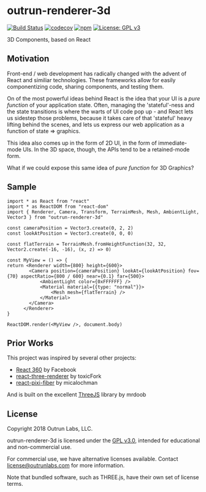 # outrun-renderer-3d

[![Build Status](https://travis-ci.org/outrunlabs/outrun-renderer-3d.svg?branch=master)](https://travis-ci.org/outrunlabs/outrun-renderer-3d) [![codecov](https://codecov.io/gh/outrunlabs/outrun-renderer-3d/branch/master/graph/badge.svg)](https://codecov.io/gh/outrunlabs/outrun-renderer-3d) [![npm](https://img.shields.io/npm/v/outrun-renderer-3d.svg)](https://www.npmjs.com/package/outrun-renderer-3d) [![License: GPL v3](https://img.shields.io/badge/License-GPL%20v3-blue.svg)](https://www.gnu.org/licenses/gpl-3.0)

3D Components, based on React

## Motivation

Front-end / web development has radically changed with the advent of React and similiar technologies. These frameworks allow for easily componentizing code, sharing components, and testing them.

On of the most powerful ideas behind React is the idea that your UI is a _pure function_ of your application state. Often, managing the 'stateful'-ness and the state transitions is where the warts of UI code pop up - and React lets us sidestep those problems, because it takes care of that 'stateful' heavy lifting behind the scenes, and lets us express our web application as a function of state => graphics.

This idea also comes up in the form of 2D UI, in the form of immediate-mode UIs. In the 3D space, though, the APIs tend to be a retained-mode form.

What if we could expose this same idea of _pure function_ for 3D Graphics?

## Sample

```
import * as React from "react"
import * as ReactDOM from "react-dom"
import { Renderer, Camera, Transform, TerrainMesh, Mesh, AmbientLight, Vector3 } from "outrun-renderer-3d"

const cameraPosition = Vector3.create(0, 2, 2)
const lookAtPosition = Vector3.create(0, 0, 0)

const flatTerrain = TerrainMesh.fromHeightFunction(32, 32, Vector2.create(-16, -16), (x, z) => 0)

const MyView = () => {
return <Renderer width={800} height={600}>
        <Camera position={cameraPosition} lookAt={lookAtPosition} fov={70} aspectRatio={800 / 600} near={0.1} far={500}>
            <AmbientLight color={0xFFFFFF} />
            <Material material={{type: "normal"}}>
                <Mesh mesh={flatTerrain} />
            </Material>
        </Camera>
      </Renderer>
}

ReactDOM.render(<MyView />, document.body)
```

## Prior Works

This project was inspired by several other projects:

- [React 360](https://facebook.github.io/react-360/) by Facebook
- [react-three-renderer](https://github.com/toxicFork/react-three-renderer) by toxicFork
- [react-pixi-fiber](https://github.com/michalochman/react-pixi-fiber) by micalochman

And is built on the excellent [ThreeJS](https://threejs.org) library by mrdoob

## License

Copyright 2018 Outrun Labs, LLC.

outrun-renderer-3d is licensed under the [GPL v3.0](./LICENSE), intended for educational and non-commercial use.

For commercial use, we have alternative licenses available. Contact license@outrunlabs.com for more information.

Note that bundled software, such as THREE.js, have their own set of license terms.

